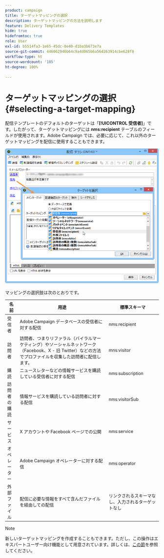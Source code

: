 ```yaml
---
product: campaign
title: ターゲットマッピングの選択
description: ターゲットマッピングの方法を説明します
feature: Delivery Templates
hide: true
hidefromtoc: true
role: User
exl-id: b5514fa3-1e65-45dc-8e40-d1ba3b673e7a
source-git-commit: 446062946b64c9a4d065b6a56d263914cbe628f8
workflow-type: ht
source-wordcount: '185'
ht-degree: 100%

---
```


# ターゲットマッピングの選択{#selecting-a-target-mapping}

配信テンプレートのデフォルトのターゲットは「**[!UICONTROL 受信者]**」です。したがって、ターゲットマッピングには **nms:recipient** テーブルのフィールドが使用されます。Adobe Campaign では、必要に応じて、これ以外のターゲットマッピングを配信に使用することもできます。

![](assets/delivery_select_mapping.png)

マッピングの選択肢は次のとおりです。

| 名前 | 用途 | 標準スキーマ |
|---|---|---|
| 受信者 | Adobe Campaign データベースの受信者に対する配信 | nms:recipient |
| 訪問者 | 訪問者、つまりリファラル（バイラルマーケティング）やソーシャルネットワーク（Facebook、X - 旧 Twitter）などの方法でプロファイルを収集した訪問者に配信します。 | mns:visitor |
| 購読 | ニュースレターなどの情報サービスを購読している受信者に対する配信 | nms:subscription |
| 訪問者の購読 | 情報サービスを購読している訪問者に対する配信 | nms:visitorSub |
| サービス | X アカウントや Facebook ページでの公開 | nms:service |
| オペレーター | Adobe Campaign オペレーターに対する配信 | nms:operator |
| 外部ファイル | 配信に必要な情報をすべて含んだファイルを経由しての配信 | リンクされるスキーマなし、入力されるターゲットなし |

>[!NOTE]
>
>新しいターゲットマッピングを作成することもできます。ただし、この操作はエキスパートユーザー向け機能として用意されています。詳しくは、[この節](../../configuration/using/target-mapping.md)を参照してください。
